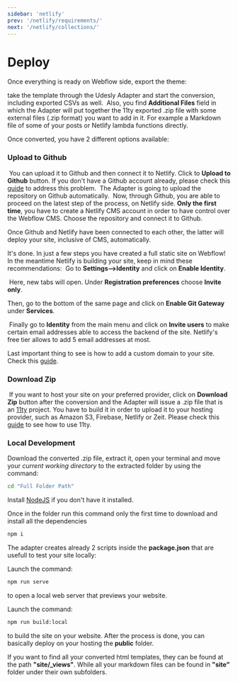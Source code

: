 ```yaml
---
sidebar: 'netlify'
prev: '/netlify/requirements/'
next: '/netlify/collections/'
---
```


# Deploy


Once everything is ready on Webflow side, export the theme:

<div align="center">
  <g-image src="~/assets/images/netlify-export.png" />
</div>


take the template through the Udesly Adapter and start the conversion, including exported CSVs as well.
​
Also, you find **Additional Files** field in which the Adapter will put together the 11ty exported .zip file with some external files (.zip format) you want to add in it. For example a Markdown file of some of your posts or Netlify lambda functions directly.
​
<div align="center">
  <g-image src="~/assets/images/netlify-export-csv.png" />
</div>
​
Once converted, you have 2 different options available:
​
<div align="center">
  <g-image src="~/assets/images/upload-github.png" />
</div>

### Upload to Github
​
You can upload it to Github and then connect it to Netlify. Click to **Upload to Github** button. If you don't have a Github account already, please check this [guide](https://help.github.com/en/github/getting-started-with-github/signing-up-for-a-new-github-account) to address this problem. 
​
The Adapter is going to upload the repository on Github automatically.
​
Now, through Github, you are able to proceed on the latest step of the process, on Netlify side. 
**Only the first time**, you have to create a Netlify CMS account in order to have control over the Webflow CMS. Choose the repository and connect it to Github.
​
<div align="center">
  <g-image src="~/assets/images/netlify-github.png" />
</div>
​
Once Github and Netlify have been connected to each other, the latter will deploy your site, inclusive of CMS, automatically.
​
<div align="center">
  <g-image src="~/assets/images/netlify-deploy.png" />
</div>

It's done. In just a few steps you have created a full static site on Webflow!
​
In the meantime Netlify is building your site, keep in mind these recommendations:
​
Go to **Settings-->Identity** and click on **Enable Identity**.
​
<div align="center">
  <g-image src="~/assets/images/netlify-identity.png" />
</div>

​
Here, new tabs will open. Under **Registration preferences** choose **Invite only**.
​
<div align="center">
  <g-image src="~/assets/images/netlify-registration.png" />
</div>

Then, go to the bottom of the same page and click on **Enable Git Gateway** under **Services**.
​
<div align="center">
  <g-image src="~/assets/images/netlify-git-gateway.png" />
</div>

​
Finally go to **Identity** from the main menu and click on **Invite users** to make certain email addresses able to access the backend of the site. Netlify's free tier allows to add 5 email addresses at most.
​
<div align="center">
  <g-image src="~/assets/images/netlify-invite.png" />
</div>

Last important thing to see is how to add a custom domain to your site. Check this [guide](https://docs.netlify.com/domains-https/custom-domains/#assign-a-domain-to-a-site).
​
### Download Zip
​
If you want to host your site on your preferred provider, click on **Download Zip** button after the conversion and the Adapter will issue a .zip file that is an [11ty](https://www.11ty.dev/) project. You have to build it in order to upload it to your hosting provider, such as Amazon S3, Firebase, Netlify or Zeit.  Please check this [guide](https://www.11ty.dev/docs/tutorials/) to see how to use 11ty.


### Local Development

Download the converted .zip file, extract it, open your terminal and move your *current working directory* to the extracted folder by using the command:

```bash
cd "Full Folder Path"
```

Install [NodeJS](https://nodejs.org/en/) if you don't have it installed.

Once in the folder run this command only the first time to download and install all the dependencies

```bash
npm i
```

The adapter creates already 2 scripts inside the **package.json** that are usefull to test your site locally: 

Launch the command:

```bash
npm run serve
```

to open a local web server that previews your website.

Launch the command:

```bash
npm run build:local
```

to build the site on your website. After the process is done, you can basically deploy on your hosting the **public** folder.

If you want to find all your converted html templates, they can be found at the path **"site/_views"**. While all your markdown files can be found in **"site"** folder under their own subfolders.
